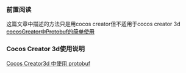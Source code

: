 

### 前置阅读
这篇文章中描述的方法只是用cocos creator但不适用于cocos creator 3d<br>
~~<a href="https://www.jianshu.com/p/f727f78dcc76f/" target="_blank">cocosCreator中Protobuf的简单使用</a>~~

### Cocos Creator 3d使用说明
<a href="https://www.2polygon.com/post/cocos-creator3d-protobuf/" target="_blank">Cocos Creator3d 中使用 protobuf</a>
